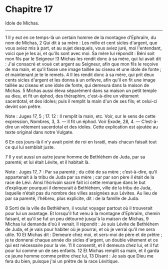 # Chapitre 17

Idole de Michas.

***

1 Il y eut en ce temps-là un certain homme de la montagne d'Ephraïm, du nom de Michas, 2 Qui dit à sa mère : Les mille et cent sicles d'argent, que vous aviez mis à part, et au sujet desquels, vous aviez juré, moi l'entendant, voici que je les ai, et qu'ils sont avec moi. Sa mère lui répondit : Béni soit mon fils par le Seigneur !3 Michas les rendit donc à sa mère, qui lui avait dit : J'ai consacré et voué cet argent au Seigneur, afin que mon fils le reçoive de ma main, et qu'il fasse une image taillée au ciseau et une idole de fonte ; et maintenant je te le remets. 4 Il les rendit donc à sa mère, qui prit deux cents sicles d'argent et les donna à un orfèvre, afin qu'il en fit une image taillée au ciseau et une idole de fonte, qui demeura dans la maison de Michas. 5 Michas aussi éleva séparément dans sa maison un petit temple au dieu, et fit un éphod, des théraphim, c'est-à-dire un vêtement sacerdotal, et des idoles; puis il remplit la main d'un de ses fils; et celui-ci devint son prêtre.

<span class="bible-note">Note : </span> Juges 17, 5 ; 17. 12 : Il remplit la main, etc. Voir, sur le sens de cette expression, Nombres, 3, 3. ― Il fit un éphod. Voir Exode, 28, 4. ― C’est-à-dire un vêtement sacerdotal et des idoles. Cette explication est ajoutée au texte original dans notre Vulgate.


6 En ces jours-là il n'y avait point de roi en Israël, mais chacun faisait tout ce qui lui semblait juste.


7 Il y eut aussi un autre jeune homme de Bethléhem de Juda, par sa parenté; et lui était Lévite, et il habitait là.

<span class="bible-note">Note : </span> Juges 17, 7 : Par sa parenté ; du côté de sa mère ; c’est-à-dire, qu’il appartenait à la tribu de Juda par sa mère ; car par son père il était de la race de Lévi. Ainsi l’écrivain sacré fait ici cette remarque dans le but d’expliquer pourquoi il demeurait à Bethléhem, ville de la tribu de Juda, laquelle n’était pas du nombre des villes assignées aux Lévites. Au lieu de par sa parenté, l’hébreu, plus explicite, dit : de la famille de Juda.

8 Sorti de la ville de Bethléhem, il voulut voyager partout où il trouverait pour lui un avantage. Et lorsqu'il fut venu à la montagne d'Ephraïm, chemin faisant, et qu'il se fut un peu détourné jusqu'à la maison de Michas, 9 Michas lui demanda d'où il venait. Il répondit : Je suis Lévite de Bethléhem de Juda, et je vais pour habiter où je pourrai, et où je verrai qu'il me sera utile. 10 Et Michas dit : Demeure chez moi, et sers-moi de père et de prêtre ; je te donnerai chaque année dix sicles d'argent, un double vêtement et ce qui est nécessaire pour la vie. 11 Il consentit, et il demeura chez lui, et il fut pour lui comme un de ses enfants. 12 Et Michas remplit sa main, et il garda ce jeune homme comme prêtre chez lui, 13 Disant : Je sais que Dieu me fera du bien, puisque j'ai un prêtre de la race Lévitique.

